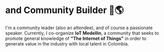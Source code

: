 # and Community Builder 🤝🌎

I'm a community leader (also an attendee), and of course a passionate speaker. Currently, I co-organize **IoT Medellin**, a community that seeks to promote general knowledge of  **"The Internet of Things"** in order to generate value in the industry with local talent in Colombia.
